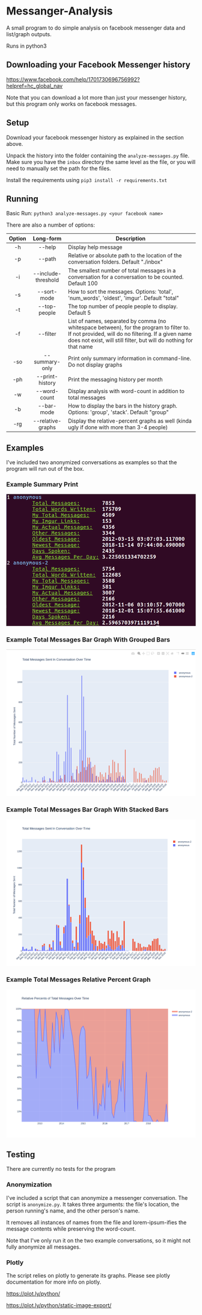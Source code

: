 # Messanger-Analysis

A small program to do simple analysis on facebook messenger data and list/graph outputs.

Runs in python3

## Downloading your Facebook Messenger history

https://www.facebook.com/help/1701730696756992?helpref=hc_global_nav

Note that you can download a lot more than just your messenger history, but this program only works on facebook messages.


## Setup

Download your facebook messenger history as explained in the section above.

Unpack the history into the folder containing the `analyze-messages.py` file.  Make sure you have the `inbox` directory the same level as the file, or you will need to manually set the path for the files.

Install the requirements using
`pip3 install -r requirements.txt`

## Running

Basic Run:
`python3 analyze-messages.py <your facebook name>`

There are also a number of options:

| Option |      Long-form      | Description                                                                                                                                                                                                           |
|:------:|:-------------------:|-----------------------------------------------------------------------------------------------------------------------------------------------------------------------------------------------------------------------|
| -h     | --help              | Display help message                                                                                                                                                                                                  |
| -p     | --path              | Relative or absolute path to the location of the conversation folders. Default "./inbox"                                                                                                                              |
| -i     | --include-threshold | The smallest number of total messages in a conversation for a conversation to be counted. Default 100                                                                                                                 |
| -s     | --sort-mode         | How to sort the messages.  Options: 'total', 'num_words', 'oldest', 'imgur'. Default "total"                                                                                                                          |
| -t     | --top-people        | The top number of people people to display.  Default 5                                                                                                                                                                |
| -f     | --filter            | List of names, separated by comma (no whitespace between), for the program to filter to. If not provided, will do no filtering.  If a given name does not exist, will still filter, but will do nothing for that name |
| -so    | --summary-only      | Print only summary information in command-line.  Do not display graphs                                                                                                                                                |
| -ph    | --print-history     | Print the messaging history per month                                                                                                                                                                                 |
| -w     | --word-count        | Display analysis with word-count in addition to total messages                                                                                                                                                        |
| -b     | --bar-mode          | How to display the bars in the history graph. Options: 'group', 'stack'. Default "group"                                                                                                                              |
| -rg    | --relative-graphs   | Display the relative-percent graphs as well (kinda ugly if done with more than 3-4 people)                                                                                                                            |

## Examples

I've included two anonymized conversations as examples so that the program will run out of the box.

### Example Summary Print

![Example Summary Print](SummaryPrintExample.png?raw=true "Example Summary Print")

### Example Total Messages Bar Graph With Grouped Bars

![Example Grouped Bar Chart](TotalMessagesGroupedExample.png?raw=true "Example Total Messages Bar Graph With Grouped Bars")

### Example Total Messages Bar Graph With Stacked Bars

![Example Stacked Bar Chart](TotalMessagesStackedExample.png?raw=true "Example Total Messages Bar Graph With Stacked Bars")

### Example Total Messages Relative Percent Graph

![Example Relative Messages Chart](TotalMessagesRelativeExample.png?raw=true "Example Total Messages Relative Percent Graph")


## Testing

There are currently no tests for the program 

### Anonymization

I've included a script that can anonymize a messenger conversation.  The script is `anonymize.py`.  It takes three arguments: the file's location, the person running's name, and the other person's name.

It removes all instances of names from the file and lorem-ipsum-ifies the message contents while preserving the word-count.

Note that I've only run it on the two example conversations, so it might not fully anonymize all messages.

### Plotly

The script relies on plotly to generate its graphs.  Please see plotly documentation for more info on plotly.

https://plot.ly/python/

https://plot.ly/python/static-image-export/
